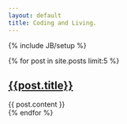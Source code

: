 ```yaml
---
layout: default
title: Coding and Living.
---
```

{% include JB/setup %}

<div id="content">
    <div class="text-post posts">
        {% for post in site.posts limit:5 %}
                <h2><a class="post_title" href="{{ post.url }}">{{post.title}}</a></h2>
                <div class="caption rich-content">
                        {{ post.content }}
                </div>
        {% endfor %}
    </div>
</div>

